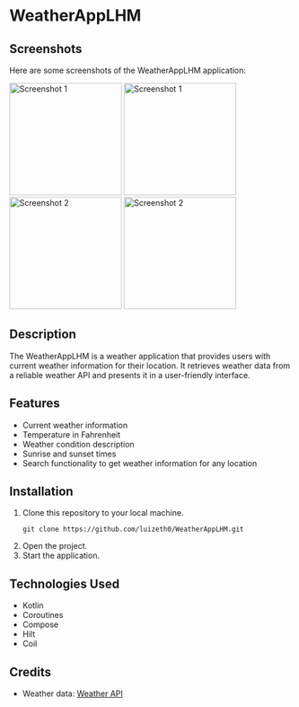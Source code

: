 
  <h1>WeatherAppLHM</h1>

  <h2>Screenshots</h2>
  <p>Here are some screenshots of the WeatherAppLHM application:</p>
  <img src="https://github.com/luizeth0/WeatherAppLHM/assets/123969601/fe0d325e-5223-408d-a83a-f957ae97fae68" alt="Screenshot 1" width="200px" heigh="600">
  <img src="https://github.com/luizeth0/WeatherAppLHM/assets/123969601/7874f5ce-ab45-470a-85f6-4cda8ece3bb7" alt="Screenshot 1" width="200px" heigh="600">
  <img src="https://github.com/luizeth0/WeatherAppLHM/assets/123969601/735726e8-2e30-4086-849e-6d17ce1a721c" alt="Screenshot 2" width="200px" heigh="600">
  <img src="https://github.com/luizeth0/WeatherAppLHM/assets/123969601/c37891f1-a259-441d-88ad-9c67eb3e1881" alt="Screenshot 2" width="200px" heigh="600">


  <h2>Description</h2>
  <p>The WeatherAppLHM is a weather application that provides users with current weather information for their location. It retrieves weather data from a reliable weather API and presents it in a user-friendly interface.</p>

  <h2>Features</h2>
  <ul>
    <li>Current weather information</li>
    <li>Temperature in Fahrenheit</li>
    <li>Weather condition description</li>
    <li>Sunrise and sunset times</li>
    <li>Search functionality to get weather information for any location</li>
  </ul>

  <h2>Installation</h2>
  <ol>
    <li>Clone this repository to your local machine.
      <pre><code>git clone https://github.com/luizeth0/WeatherAppLHM.git</code></pre>
    </li>
    <li>Open the project.</li>
    <li>Start the application.</li>
  </ol>

  <h2>Technologies Used</h2>
  <ul>
    <li>Kotlin</li>
    <li>Coroutines</li>
    <li>Compose</li>
    <li>Hilt</li>
    <li>Coil</li>
  </ul>

  <h2>Credits</h2>
  <ul>
    <li>Weather data: <a href="https://openweathermap.org">Weather API</a></li>
  </ul>
